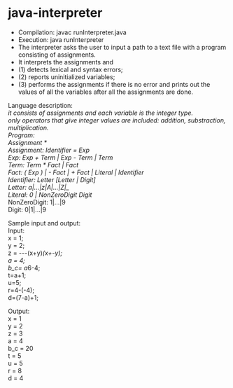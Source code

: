  <h1>java-interpreter</h1>
 
 *  Compilation:  javac runInterpreter.java
 *  Execution:    java runInterpreter
 *  The interpreter asks the user to input a path to a text file with a program consisting of assignments.
 *  It interprets the assignments and
 *  (1) detects lexical and syntax errors; 
 *  (2) reports uninitialized variables; 
 *  (3) performs the assignments if there is no error and prints out the values of all the variables after all the assignments are done.


Language description:<br/>
*it consists of assignments and each variable is the integer type.<br/>
*only operators that give integer values are included: addition, substraction, multiplication.<br/>
Program:<br/>
Assignment * <br/>
Assignment:  Identifier = Exp<br/>
Exp:   Exp + Term | Exp - Term | Term<br/>
Term:  Term * Fact  | Fact<br/>
Fact:  ( Exp ) | - Fact | + Fact | Literal | Identifier<br/>
Identifier:  Letter [Letter | Digit]*<br/>
Letter:  a|...|z|A|...|Z|_<br/>
Literal:  0 | NonZeroDigit Digit*		<br/>
NonZeroDigit:  1|...|9<br/>
Digit:  0|1|...|9<br/>

Sample input and output:<br/>
Input:<br/>
x = 1;<br/>
y = 2;<br/>
z = ---(x+y)*(x+-y);<br/>
a = 4;<br/>
b_c= a*6-4;<br/>
t=a+1;<br/>
u=5;<br/>
r=4-(-4);<br/>
d=(7-a)+1;<br/>

Output:<br/>
x = 1<br/>
y = 2<br/>
z = 3<br/>
a = 4<br/>
b_c = 20<br/>
t = 5<br/>
u = 5<br/>
r = 8<br/>
d = 4<br/>
